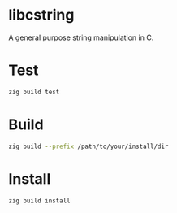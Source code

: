 # libcstring

A general purpose string manipulation in C.

# Test

```bash
zig build test
```

# Build

```bash
zig build --prefix /path/to/your/install/dir
```

# Install

```bash
zig build install
```
